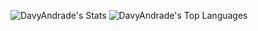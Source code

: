 <div>

  ![DavyAndrade's Stats](https://github-readme-stats.vercel.app/api?username=DavyAndrade&theme=react&show_icons=true&hide_border=false&count_private=true)
  ![DavyAndrade's Top Languages](https://github-readme-stats.vercel.app/api/top-langs/?username=DavyAndrade&theme=react&show_icons=true&hide_border=false&layout=compact)
  
</div>


<!--
**DavyAndrade/DavyAndrade** is a ✨ _special_ ✨ repository because its `README.md` (this file) appears on your GitHub profile.

Here are some ideas to get you started:

- 🔭 I’m currently working on ...
- 🌱 I’m currently learning ...
- 👯 I’m looking to collaborate on ...
- 🤔 I’m looking for help with ...
- 💬 Ask me about ...
- 📫 How to reach me: ...
- 😄 Pronouns: ...
- ⚡ Fun fact: ...
-->

